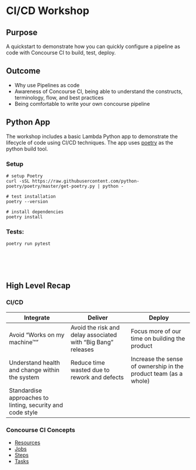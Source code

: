 # CI/CD Workshop 

## Purpose 
A quickstart to demonstrate how you can quickly configure a pipeline as code with Concourse CI to build, test, deploy.

## Outcome
- Why use Pipelines as code 
- Awareness of Concourse CI, being able to understand the constructs, terminology, flow, and best practices 
- Being comfortable to write your own concourse pipeline 

## Python App
The workshop includes a basic Lambda Python app to demonstrate the lifecycle of code using CI/CD techniques. The app uses [poetry](https://python-poetry.org/docs/) as the python build tool.

### Setup
```
# setup Poetry
curl -sSL https://raw.githubusercontent.com/python-poetry/poetry/master/get-poetry.py | python -

# test installation
poetry --version

# install dependencies 
poetry install
```

### Tests: 
```bash
poetry run pytest
```


<br />
<br />
<br />

## High Level Recap
### CI/CD
| Integrate                                                      |Deliver                                                       | Deploy   |
|----------------------------------------------------------------|--------------------------------------------------------------|---------------------------|
| Avoid “Works on my machine™”                                   | Avoid the risk and delay associated with “Big Bang” releases | Focus more of our time on building the product                 |
| Understand health and change within the system                 |  Reduce time wasted due to rework and defects                | Increase the sense of ownership in the product team (as a whole)|
| Standardise approaches to linting, security and code style     |                                                              |          |


### Concourse CI Concepts
- [Resources](https://concourse-ci.org/resources.html)
- [Jobs](https://concourse-ci.org/jobs.html)
- [Steps](https://concourse-ci.org/steps.html)
- [Tasks](https://concourse-ci.org/tasks.html)